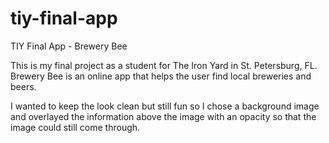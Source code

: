 # tiy-final-app
TIY Final App - Brewery Bee

This is my final project as a student for The Iron Yard in St. Petersburg, FL.
Brewery Bee is an online app that helps the user find local breweries and beers.

I wanted to keep the look clean but still fun so I chose a background image and overlayed the information above the image
with an opacity so that the image could still come through.

